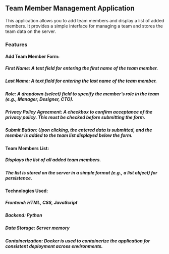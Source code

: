 ## **Team Member Management Application**

This application allows you to add team members and display a list of added members. It provides a simple interface for managing a team and stores the team data on the server.

### **Features**

#### **Add Team Member Form:**

##### First Name: A text field for entering the first name of the team member.
##### Last Name: A text field for entering the last name of the team member.
##### Role: A dropdown (select) field to specify the member’s role in the team (e.g., Manager, Designer, CTO).
##### Privacy Policy Agreement: A checkbox to confirm acceptance of the privacy policy. This must be checked before submitting the form.
##### Submit Button: Upon clicking, the entered data is submitted, and the member is added to the team list displayed below the form.

#### **Team Members List:**

##### Displays the list of all added team members.
##### The list is stored on the server in a simple format (e.g., a list object) for persistence.
 
#### **Technologies Used:**

##### Frontend: HTML, CSS, JavaScript
##### Backend: Python 
##### Data Storage: Server memory 
##### Containerization: Docker is used to containerize the application for consistent deployment across environments.
